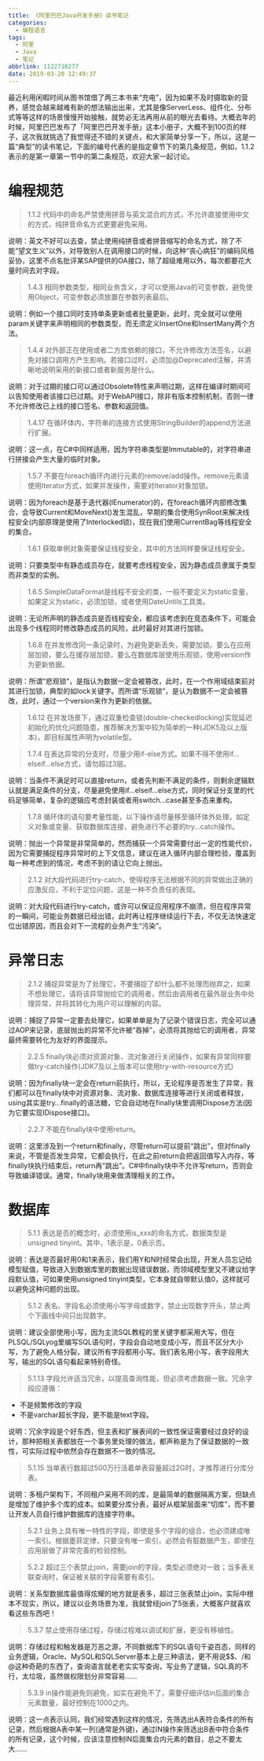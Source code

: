```yaml
---
title: 《阿里巴巴Java开发手册》读书笔记
categories:
  - 编程语言
tags:
  - 阿里
  - Java
  - 笔记
abbrlink: 1122710277
date: 2019-03-20 12:49:37
---
```

最近利用闲暇时间从图书馆借了两三本书来“充电”，因为如果不及时摄取新的营养，感觉会越来越难有新的想法输出出来，尤其是像ServerLess、组件化、分布式等等这样的场景慢慢开始接触，就势必无法再用从前的眼光去看待。大概去年的时候，阿里巴巴发布了「阿里巴巴开发手册」这本小册子，大概不到100页的样子，这次我就挑选了我觉得还不错的关键点，和大家简单分享一下，所以，这是一篇“典型”的读书笔记，下面的编号代表的是指定章节下的第几条规范，例如，1.1.2表示的是第一章第一节中的第二条规范，欢迎大家一起讨论。

# 编程规范

>1.1.2 代码中的命名严禁使用拼音与英文混合的方式，不允许直接使用中文的方式，纯拼音命名方式更要避免采用。

说明：英文不好可以去查，禁止使用纯拼音或者拼音缩写的命名方式，除了不能“望文生义”以外，对导致别人在调用接口的时候，向这种“丧心病狂”的编码风格妥协，这里不点名批评某SAP提供的OA接口，除了超级难用以外，每次都要花大量时间去对字段。

> 1.4.3 相同参数类型，相同业务含义，才可以使用Java的可变参数，避免使用Object，可变参数必须放置在参数列表最后。

说明：例如一个接口同时支持单条更新或者批量更新，此时，完全就可以使用param关键字来声明相同的参数类型，而无须定义InsertOne和InsertMany两个方法。

> 1.4.4 对外部正在使用或者二方库依赖的接口，不允许修改方法签名，以避免对接口调用方产生影响。若接口过时，必须加@Deprecated注解，并清晰地说明采用的新接口或者新服务是什么。

说明：对于过期的接口可以通过Obsolete特性来声明过期，这样在编译时期间可以告知使用者该接口已过期。对于WebAPI接口，除非有版本控制机制，否则一律不允许修改已上线的接口签名、参数和返回值。

> 1.4.17 在循环体内，字符串的连接方式使用StringBuilder的append方法进行扩展。

说明：这一点，在C#中同样适用，因为字符串类型是Immutable的，对字符串进行拼接会产生大量的临时对象。

> 1.5.7 不要在foreach循环内进行元素的remove/add操作。remove元素请使用Iterator方式，如果并发操作，需要对Iterator对象加锁。

说明：因为foreach是基于迭代器(IEnumerator)的，在foreach循环内部修改集合，会导致Current和MoveNext()发生混乱，早期的集合使用SynRoot来解决线程安全(内部原理是使用了Interlocked锁)，现在我们使用CurrentBag等线程安全的集合。

> 1.6.1 获取单例对象需要保证线程安全，其中的方法同样要保证线程安全。

说明：只要类型中有静态成员存在，就要考虑线程安全，因为静态成员隶属于类型而非类型的实例。

> 1.6.5 SimpleDataFormat是线程不安全的类，一般不要定义为static变量，如果定义为static，必须加锁，或者使用DateUntils工具类。

说明：无论所声明的静态成员是否线程安全，都应该考虑到在竞态条件下，可能会出现多个线程同时修改静态成员的风险，此时最好对其进行加锁。

> 1.6.8 在并发修改同一条记录时，为避免更新丢失，需要加锁。要么在应用层加锁，要么在缓存层加锁，要么在数据库层使用乐观锁，使用version作为更新依据。

说明：所谓“悲观锁”，是指认为数据一定会被篡改，此时，在一个作用域结束前对其进行加锁，典型的如lock关键字。而所谓“乐观锁”，是认为数据不一定会被篡改，此时，通过一个version来作为更新的依据。

> 1.6.12 在并发场景下，通过双重检查锁(double-checkedlocking)实现延迟初始化的优化问题隐患，推荐解决方案中较为简单的一种(JDK5及以上版本)，即目标属性声明为volatile型。

> 1.7.4 在表达异常的分支时，尽量少用if-else方式。如果不得不使用if…elseif…else方式，请勿超过3层。

说明：当条件不满足时可以直接return，或者先判断不满足的条件，则剩余逻辑默认就是满足条件的分支，尽量避免使用if…elseif…else方式，同时保证分支里的代码足够简单，复杂的逻辑应考虑封装或者用switch…case甚至多态来重构。

> 1.7.8 循环体的语句要考量性能，以下操作请尽量移至循环体外处理，如定义对象或变量、获取数据库连接，避免进行不必要的try…catch操作。

说明：抛出一个异常是非常简单的，然而捕获一个异常需要付出一定的性能代价，因为它需要捕捉程序异常时的上下文信息，建议在进入循环内部合理检验，覆盖到每一种考虑到的情况，考虑不到的请让它向上抛出。

> 2.1.2 对大段代码进行try-catch，使得程序无法根据不同的异常做出正确的应激反应，不利于定位问题，这是一种不负责任的表现。

说明：对大段代码进行try-catch，或许可以保证应用程序不崩溃，但在程序异常的一瞬间，可能业务数据已经出错，此时再让程序继续运行下去，不仅无法快速定位出错原因，而且会对下一流程的业务产生“污染”。


# 异常日志

>2.1.2 捕捉异常是为了处理它，不要捕捉了却什么都不处理而抛弃之，如果不想处理它，请将该异常抛给它的调用者，然后由调用者在最外层业务中处理异常，并将其转化为用户可以理解的内容。

说明：捕捉了异常一定要去处理它，如果单单是为了记录个错误日志，完全可以通过AOP来记录，底层抛出的异常不允许被“吞掉”，必须将其抛给它的调用者，异常最终需要转化为友好的界面提示。

>2.2.5 finally块必须对资源对象、流对象进行关闭操作，如果有异常同样要做try-catch操作(JDK7及以上版本可以使用try-with-resource方式)


说明：因为finally块一定会在return前执行，所以，无论程序是否发生了异常，我们都可以在finally块中对资源对象、流对象、数据库连接等进行关闭或者释放，using其实是try…finally的语法糖，它会自动地在finally块里调用Dispose方法(因为它要实现IDispose接口)。

>2.2.7 不能在finally块中使用return。

说明：这里涉及到一个return和finally，尽管return可以提前“跳出”，但对finally来说，不管是否发生异常，它都会执行，在此之前return会把返回值写入内存，等finally块执行结束后，return再“跳出”。C#中finally块中不允许写return，否则会导致编译错误。通常，finally块用来做清理相关的工作。

# 数据库

>5.1.1 表达是否的概念时，必须使用is_xxx的命名方式，数据类型是unsigned tinyint。其中，1表示是，0表示否。

说明：表达是否最好用0和1来表示，我们用Y和N时经常会出现，开发人员忘记给模型赋值，导致进入到数据库里的数据出现错误数据，而领域模型里又不建议给字段默认值，可如果使用unsigned tinyint类型，它本身就自带默认值0，这样就可以避免这种问题的出现。

>5.1.2 表名、字段名必须使用小写字母或数字，禁止出现数字开头，禁止两个下画线中间只出现数字。

说明：建议全部使用小写，因为主流SQL教程的里关键字都采用大写，但在PLSQL/SQLyog里编写SQL语句时，字段会自动地变成小写，而且不区分大小写，为了避免人格分裂，建议所有字段都用小写。我们表名用小写，表字段用大写，输出的SQL语句看起来特别奇怪。

>5.1.13 字段允许适当冗余，以提高查询性能，但必须考虑数据一致。冗余字段应遵循：
- 不是频繁修改的字段
- 不是varchar超长字段，更不能是text字段。

说明：冗余字段是个好东西，但主表和扩展表间的一致性保证需要经过良好的设计，那种把相关表都放在一个事务里处理的做法，都声称是为了保证数据的一致性，可实际过程中依然会存在数据不一致的情况。

>5.1.15 当单表行数超过500万行活着单表容量超过2G时，才推荐进行分库分表。

说明：多租户架构下，不同租户采用不同的库，是最简单的数据隔离方案，但缺点是增加了维护多个库的成本。如果要分库分表，最好从框架层面来“切库”，而不要让开发人员自行维护数据库的连接字符串。

>5.2.1 业务上具有唯一特性的字段，即使是多个字段的组合，也必须建成唯一索引。根据墨菲定律，只要没有唯一索引，必然会有脏数据产生，即使在应用层做了非常完善的检验控制。

>5.2.2 超过三个表禁止join，需要join的字段，类型必须绝对一致；当多表关联查询时，保证被关联的字段需要有索引。

说明：关系型数据库最值得炫耀的地方就是表多，超过三张表禁止join，实际中根本不现实，所以，建议以业务场景为准，我就曾经join了5张表，大概客户就喜欢看这些东西吧！

>5.3.7 禁止使用存储过程，存储过程难以调试和扩展，更没有移植性。

说明：存储过程和触发器是万恶之源，不同数据库下的SQL语句千姿百态，同样的业务逻辑，Oracle、MySQL和SQLServer基本上是三种语法，更不用说$$、/和@这种奇葩的东西了，查询语言就老老实实写查询，写业务了逻辑，SQL真的不行，太垃圾，虽然做权限划分非常容易……

>5.3.9 in操作能避免则避免，如实在避免不了，需要仔细评估in后面的集合元素数量，最好控制在1000之内。

说明：这一点表示认同，我们经常遇到这样的情况，先筛选出A表符合条件的所有记录，然后根据A表中某一列(通常是外键)，通过IN操作来筛选出B表中符合条件的所有记录，这个时候，应该注意控制IN后面集合内元素的数目，总之不要太大……